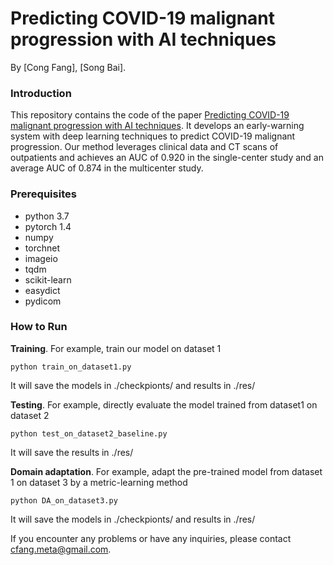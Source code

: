 # Predicting COVID-19 malignant progression with AI techniques
By [Cong Fang], [Song Bai].

### Introduction
This repository contains the code of the paper [Predicting COVID-19 malignant progression with AI techniques](https://arxiv.org/abs/xxxx.xxxxx). It develops an early-warning system with deep learning techniques to predict COVID-19 malignant progression. Our method leverages clinical data and CT scans of outpatients and achieves an AUC of 0.920 in the single-center study and an average AUC of 0.874 in the multicenter study.

### Prerequisites
* python 3.7
* pytorch 1.4
* numpy 
* torchnet
* imageio
* tqdm
* scikit-learn
* easydict
* pydicom

### How to Run

**Training**. For example, train our model on dataset 1

```Shell
python train_on_dataset1.py
```
It will save the models in ./checkpionts/ and results in ./res/

**Testing**. For example, directly evaluate the model trained from dataset1 on dataset 2

```Shell
python test_on_dataset2_baseline.py
```
It will save the results in ./res/

**Domain adaptation**. For example, adapt the pre-trained model from dataset 1 on dataset 3 by a metric-learning method

```Shell
python DA_on_dataset3.py
```
It will save the models in ./checkpionts/ and results in ./res/

If you encounter any problems or have any inquiries, please contact cfang.meta@gmail.com.
